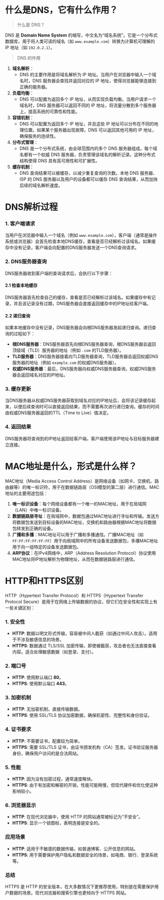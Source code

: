 # 什么是DNS，它有什么作用？

> 什么是 DNS？

DNS 是 **Domain Name System** 的缩写，中文名为“域名系统”。它是一个分布式数据库，用于将人类可读的域名（如 `www.example.com`）转换为计算机可理解的 IP 地址（如 `192.0.2.1`）。

> DNS 的作用

1. **域名解析**：
   - DNS 的主要作用是将域名解析为 IP 地址。当用户在浏览器中输入一个域名时，DNS 服务器会查找并返回对应的 IP 地址，使得浏览器能够连接到正确的服务器。
2. **负载均衡**：
   - DNS 可以配置为返回多个 IP 地址，从而实现负载均衡。当用户请求一个域名时，DNS 服务器可以返回不同的 IP 地址，将流量分散到多个服务器上，提高系统的可靠性和性能。
3. **容错机制**：
   - DNS 可以配置为返回多个 IP 地址，并且这些 IP 地址可以分布在不同的地理位置。如果某个服务器出现故障，DNS 可以返回其他可用的 IP 地址，确保服务的连续性。
4. **分布式管理**：
   - DNS 是一个分布式系统，由全球范围内的多个 DNS 服务器组成。每个域名都有一个权威 DNS 服务器，负责管理该域名的解析记录。这种分布式结构使得 DNS 具有高可用性和可扩展性。
5. **缓存机制**：
   - DNS 查询结果可以被缓存，以减少重复查询的次数。本地 DNS 服务器、ISP 的 DNS 服务器以及用户的设备都可以缓存 DNS 查询结果，从而加快后续的域名解析速度。

# DNS解析过程

### 1. 客户端请求

当用户在浏览器中输入一个域名（例如 `www.example.com`），客户端（通常是操作系统或浏览器）会首先检查本地DNS缓存，查看是否已经解析过该域名。如果缓存中没有记录，客户端会向配置的DNS服务器发送一个DNS查询请求。

### 2. DNS服务器查询

DNS服务器收到客户端的查询请求后，会执行以下步骤：

#### 2.1 检查本地缓存

DNS服务器首先检查自己的缓存，查看是否已经解析过该域名。如果缓存中有记录，并且该记录没有过期，DNS服务器会直接返回缓存中的IP地址给客户端。

#### 2.2 递归查询

如果本地缓存中没有记录，DNS服务器会向根DNS服务器发起递归查询。递归查询的过程如下：

- **根DNS服务器**：DNS服务器首先向根DNS服务器查询，根DNS服务器会返回顶级域（TLD）服务器的地址（例如 `.com` 的TLD服务器）。
- **TLD服务器**：DNS服务器接着向TLD服务器查询，TLD服务器会返回权威DNS服务器的地址（例如 `example.com` 的权威DNS服务器）。
- **权威DNS服务器**：最后，DNS服务器向权威DNS服务器查询，权威DNS服务器会返回域名对应的IP地址。

### 3. 缓存更新

当DNS服务器从权威DNS服务器获取到域名对应的IP地址后，会将该记录缓存起来，以便后续查询时可以直接返回结果，而不需要再次进行递归查询。缓存的时间由权威DNS服务器返回的TTL（Time to Live）值决定。

### 4. 返回结果

DNS服务器将查询到的IP地址返回给客户端，客户端使用该IP地址与目标服务器建立连接。

# MAC地址是什么，形式是什么样？

MAC地址（Media Access Control Address）是网络设备（如网卡、交换机、路由器等）的唯一标识符，用于在数据链路层（OSI模型的第二层）进行通信。MAC地址的主要用途包括：

1. **唯一标识设备**：每个网络设备都有一个唯一的MAC地址，用于在局域网（LAN）中唯一标识设备。
2. **数据链路层寻址**：在局域网中，数据包通过MAC地址进行寻址和传输。发送方将数据包发送到目标设备的MAC地址，交换机和路由器根据MAC地址将数据包转发到正确的设备。
3. **广播和多播**：MAC地址可以用于广播和多播通信。广播MAC地址（如 `FF:FF:FF:FF:FF:FF`）用于向局域网中的所有设备发送数据包，多播MAC地址用于向一组特定的设备发送数据包。
4. **ARP协议**：在IPv4网络中，ARP（Address Resolution Protocol）协议使用MAC地址将IP地址解析为物理地址，从而在数据链路层进行通信。

# HTTP和HTTPS区别

HTTP（Hypertext Transfer Protocol）和 HTTPS（Hypertext Transfer Protocol Secure）是用于在网络上传输数据的协议，但它们在安全性和实现上有一些关键区别：

### **1. 安全性**

- **HTTP**:
  数据以明文形式传输，容易被中间人截获（如通过中间人攻击）。适用于不涉及敏感信息的场景。
- **HTTPS**:
  数据通过 TLS/SSL 加密传输，即使被截获，攻击者也无法直接查看内容。适合处理敏感数据（如登录、支付）。

### **2. 端口号**

- **HTTP**: 使用默认端口 **80**。
- **HTTPS**: 使用默认端口 **443**。

### **3. 加密机制**

- **HTTP**: 无加密机制，直接传输数据。
- **HTTPS**: 使用 SSL/TLS 协议加密数据，确保机密性、完整性和身份验证。

### **4. 证书要求**

- **HTTP**: 不需要证书，配置较为简单。
- **HTTPS**: 需要 SSL/TLS 证书，由证书颁发机构（CA）签发。证书验证服务器身份，确保用户访问的是合法网站。

### **5. 性能**

- **HTTP**: 因为没有加密过程，通常速度略快。
- **HTTPS**: 由于有加密和解密的开销，性能可能稍慢，但现代硬件和优化使这种影响较小。

### **6. 浏览器显示**

- **HTTP**: 在现代浏览器中，使用 HTTP 的网站通常被标记为“不安全”。
- **HTTPS**: 显示一个锁图标，表明连接是安全的。

### **应用场景**

- **HTTP**: 适用于不敏感的数据传输，如普通博客、公开信息的网站。
- **HTTPS**: 用于需要保护用户隐私和数据安全的场景，如电商、银行、登录系统等。

### 总结

HTTPS 是 HTTP 的安全版本，在大多数情况下更推荐使用，特别是在需要保护用户数据的场景。现代浏览器和搜索引擎也更倾向于 HTTPS 网站。







